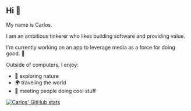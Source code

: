 ## Hi 👋

My name is Carlos.

I am an ambitious tinkerer who likes building software and providing value.

I'm currently working on an app to leverage media as a force for doing good. 🚀

Outside of computers, I enjoy:
- 🌲 exploring nature
- 🌍 traveling the world
- 🤝 meeting people doing cool stuff

<a href="https://github.com/carlos-garciamoran">
  <img align="center" src="https://github-readme-stats.vercel.app/api?username=carlos-garciamoran&show_icons=true&line_height=30&count_private=true&theme=dark" alt="Carlos' GitHub stats" />
</a>

<!-- <img src="https://github-readme-stats.vercel.app/api/top-langs/?username=carlos-garciamoran&layout=compact&theme=algolia" /> -->

<!--
Here are some ideas to get you started:

- 🔭 I’m currently working on ...
- 🌱 I’m currently learning ...
- 👯 I’m looking to collaborate on ...
- 🤔 I’m looking for help with ...
- 💬 Ask me about ...
- 📫 How to reach me: ...
- 😄 Pronouns: ...
- ⚡ Fun fact: ...
-->
